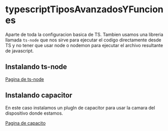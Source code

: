 # typescriptTiposAvanzadosYFunciones

Aparte de toda la configuracion basica de TS. Tambien usamos una libreria llamada `ts-node` que nos sirve para ejecutar el codigo directamente desde TS y no tener que usar node o nodemon para ejecutar el archivo resultante de javascript. 

## Instalando ts-node 

[Pagina de ts-node](https://typestrong.org/ts-node/docs/installation)


## Instalando capacitor 

En este caso instalamos un plugIn de capacitor para usar la camara del dispositivo donde estamos.

[Pagina de capacito](https://capacitorjs.com/docs/apis/camera)
